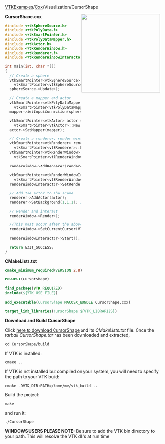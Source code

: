 [VTKExamples](/index/)/[Cxx](/Cxx)/Visualization/CursorShape

<img align="right" src="https://github.com/lorensen/VTKExamples/blob/gh-pages/Testing/Baseline/Visualization/TestCursorShape.png?raw=true" width="256" />

**CursorShape.cxx**
```c++
#include <vtkSphereSource.h>
#include <vtkPolyData.h>
#include <vtkSmartPointer.h>
#include <vtkPolyDataMapper.h>
#include <vtkActor.h>
#include <vtkRenderWindow.h>
#include <vtkRenderer.h>
#include <vtkRenderWindowInteractor.h>

int main(int, char *[])
{
  // Create a sphere
  vtkSmartPointer<vtkSphereSource> sphereSource =
    vtkSmartPointer<vtkSphereSource>::New();
  sphereSource->Update();

  // Create a mapper and actor
  vtkSmartPointer<vtkPolyDataMapper> mapper =
    vtkSmartPointer<vtkPolyDataMapper>::New();
  mapper->SetInputConnection(sphereSource->GetOutputPort());

  vtkSmartPointer<vtkActor> actor =
    vtkSmartPointer<vtkActor>::New();
  actor->SetMapper(mapper);

  // Create a renderer, render window, and interactor
  vtkSmartPointer<vtkRenderer> renderer =
    vtkSmartPointer<vtkRenderer>::New();
  vtkSmartPointer<vtkRenderWindow> renderWindow =
    vtkSmartPointer<vtkRenderWindow>::New();
  
  renderWindow->AddRenderer(renderer);
  
  vtkSmartPointer<vtkRenderWindowInteractor> renderWindowInteractor =
    vtkSmartPointer<vtkRenderWindowInteractor>::New();
  renderWindowInteractor->SetRenderWindow(renderWindow);

  // Add the actor to the scene
  renderer->AddActor(actor);
  renderer->SetBackground(1,1,1); // Background color white

  // Render and interact
  renderWindow->Render();

  //This must occur after the above Render() call or it does not work
  renderWindow->SetCurrentCursor(VTK_CURSOR_HAND); 
  
  renderWindowInteractor->Start();

  return EXIT_SUCCESS;
}
```
**CMakeLists.txt**
```cmake
cmake_minimum_required(VERSION 2.8)
 
PROJECT(CursorShape)
 
find_package(VTK REQUIRED)
include(${VTK_USE_FILE})
 
add_executable(CursorShape MACOSX_BUNDLE CursorShape.cxx)
 
target_link_libraries(CursorShape ${VTK_LIBRARIES})
```

**Download and Build CursorShape**

Click [here to download CursorShape](https://github.com/lorensen/VTKWikiExamplesTarballs/raw/master/CursorShape.tar) and its *CMakeLists.txt* file.
Once the *tarball CursorShape.tar* has been downloaded and extracted,
```
cd CursorShape/build 
```
If VTK is installed:
```
cmake ..
```
If VTK is not installed but compiled on your system, you will need to specify the path to your VTK build:
```
cmake -DVTK_DIR:PATH=/home/me/vtk_build ..
```
Build the project:
```
make
```
and run it:
```
./CursorShape
```
**WINDOWS USERS PLEASE NOTE:** Be sure to add the VTK bin directory to your path. This will resolve the VTK dll's at run time.

